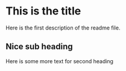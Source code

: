 # This is the title

Here is the first description of the readme file.


## Nice sub heading

Here is some more text for second heading